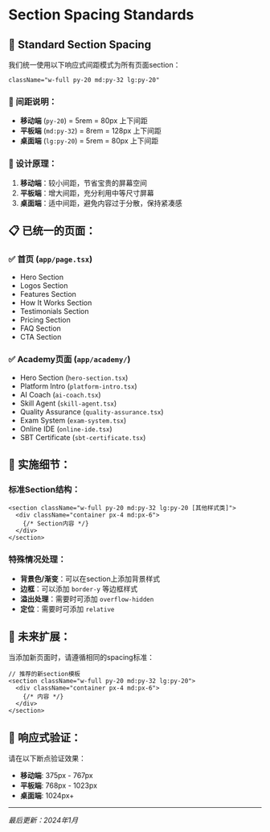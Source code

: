 # Section Spacing Standards

## 📏 Standard Section Spacing

我们统一使用以下响应式间距模式为所有页面section：

```tsx
className="w-full py-20 md:py-32 lg:py-20"
```

### 🎯 间距说明：

- **移动端** (`py-20`) = 5rem = 80px 上下间距
- **平板端** (`md:py-32`) = 8rem = 128px 上下间距  
- **桌面端** (`lg:py-20`) = 5rem = 80px 上下间距

### 🎨 设计原理：

1. **移动端**：较小间距，节省宝贵的屏幕空间
2. **平板端**：增大间距，充分利用中等尺寸屏幕
3. **桌面端**：适中间距，避免内容过于分散，保持紧凑感

## 📋 已统一的页面：

### ✅ 首页 (`app/page.tsx`)
- Hero Section
- Logos Section  
- Features Section
- How It Works Section
- Testimonials Section
- Pricing Section
- FAQ Section
- CTA Section

### ✅ Academy页面 (`app/academy/`)
- Hero Section (`hero-section.tsx`)
- Platform Intro (`platform-intro.tsx`)
- AI Coach (`ai-coach.tsx`)
- Skill Agent (`skill-agent.tsx`)
- Quality Assurance (`quality-assurance.tsx`)
- Exam System (`exam-system.tsx`)
- Online IDE (`online-ide.tsx`)
- SBT Certificate (`sbt-certificate.tsx`)

## 🔧 实施细节：

### 标准Section结构：
```tsx
<section className="w-full py-20 md:py-32 lg:py-20 [其他样式类]">
  <div className="container px-4 md:px-6">
    {/* Section内容 */}
  </div>
</section>
```

### 特殊情况处理：
- **背景色/渐变**：可以在section上添加背景样式
- **边框**：可以添加 `border-y` 等边框样式
- **溢出处理**：需要时可添加 `overflow-hidden`
- **定位**：需要时可添加 `relative`

## 🚀 未来扩展：

当添加新页面时，请遵循相同的spacing标准：

```tsx
// 推荐的新section模板
<section className="w-full py-20 md:py-32 lg:py-20">
  <div className="container px-4 md:px-6">
    {/* 内容 */}
  </div>
</section>
```

## 📱 响应式验证：

请在以下断点验证效果：
- **移动端**: 375px - 767px  
- **平板端**: 768px - 1023px
- **桌面端**: 1024px+

---

*最后更新：2024年1月*
